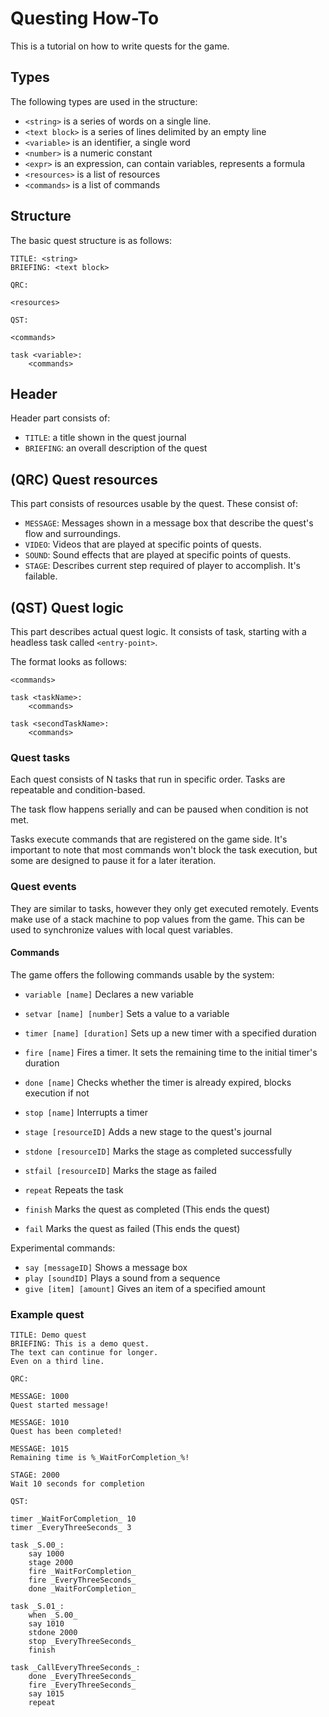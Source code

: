 # Questing How-To

This is a tutorial on how to write quests for the game.

## Types

The following types are used in the structure:
- `<string>` is a series of words on a single line.
- `<text block>` is a series of lines delimited by an empty line
- `<variable>` is an identifier, a single word
- `<number>` is a numeric constant
- `<expr>` is an expression, can contain variables, represents a formula
- `<resources>` is a list of resources
- `<commands>` is a list of commands

## Structure

The basic quest structure is as follows:

```
TITLE: <string>
BRIEFING: <text block>

QRC:

<resources>

QST:

<commands>

task <variable>:
    <commands>
```

## Header

Header part consists of:
- `TITLE`: a title shown in the quest journal
- `BRIEFING`: an overall description of the quest

## (QRC) Quest resources

This part consists of resources usable by the quest. These consist of:
- `MESSAGE`: Messages shown in a message box that describe the quest's flow and surroundings.
- `VIDEO`: Videos that are played at specific points of quests.
- `SOUND`: Sound effects that are played at specific points of quests.
- `STAGE`: Describes current step required of player to accomplish. It's failable.

## (QST) Quest logic

This part describes actual quest logic. It consists of task, starting with a headless task called `<entry-point>`.

The format looks as follows:
```
<commands>

task <taskName>:
    <commands>

task <secondTaskName>:
    <commands>
```

### Quest tasks

Each quest consists of N tasks that run in specific order. Tasks are repeatable and condition-based.

The task flow happens serially and can be paused when condition is not met.

Tasks execute commands that are registered on the game side. It's important to note that most commands won't block the task execution, but some are designed to pause it for a later iteration.

### Quest events

They are similar to tasks, however they only get executed remotely. Events make use of a stack machine to pop values from the game. This can be used to synchronize values with local quest variables.

#### Commands

The game offers the following commands usable by the system:

- `variable [name]`
    Declares a new variable
- `setvar [name] [number]`
    Sets a value to a variable

- `timer [name] [duration]`
    Sets up a new timer with a specified duration
- `fire [name]`
    Fires a timer. It sets the remaining time to the initial timer's duration
- `done [name]`
    Checks whether the timer is already expired, blocks execution if not
- `stop [name]`
    Interrupts a timer

- `stage [resourceID]`
    Adds a new stage to the quest's journal
- `stdone [resourceID]`
    Marks the stage as completed successfully
- `stfail [resourceID]`
    Marks the stage as failed

- `repeat`
    Repeats the task
- `finish`
    Marks the quest as completed (This ends the quest)
- `fail`
    Marks the quest as failed (This ends the quest)

Experimental commands:
- `say [messageID]`
    Shows a message box
- `play [soundID]`
    Plays a sound from a sequence
- `give [item] [amount]`
    Gives an item of a specified amount

### Example quest

```
TITLE: Demo quest
BRIEFING: This is a demo quest.
The text can continue for longer.
Even on a third line.

QRC:

MESSAGE: 1000
Quest started message!

MESSAGE: 1010
Quest has been completed!

MESSAGE: 1015
Remaining time is %_WaitForCompletion_%!

STAGE: 2000
Wait 10 seconds for completion

QST:

timer _WaitForCompletion_ 10
timer _EveryThreeSeconds_ 3

task _S.00_:
    say 1000
    stage 2000
    fire _WaitForCompletion_
    fire _EveryThreeSeconds_
    done _WaitForCompletion_

task _S.01_:
    when _S.00_
    say 1010
    stdone 2000
    stop _EveryThreeSeconds_
    finish

task _CallEveryThreeSeconds_:
    done _EveryThreeSeconds_
    fire _EveryThreeSeconds_
    say 1015
    repeat

```